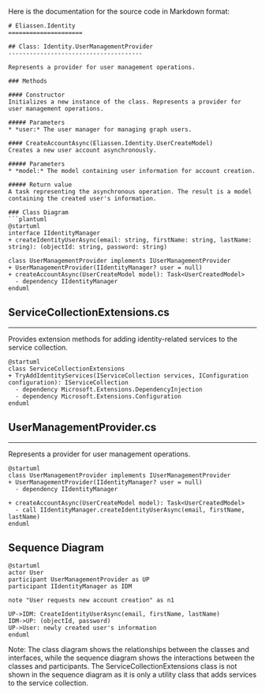 Here is the documentation for the source code in Markdown format:
```
# Eliassen.Identity
=====================

## Class: Identity.UserManagementProvider
--------------------------------------

Represents a provider for user management operations.

### Methods

#### Constructor
Initializes a new instance of the class. Represents a provider for user management operations.

##### Parameters
* *user:* The user manager for managing graph users.

#### CreateAccountAsync(Eliassen.Identity.UserCreateModel)
Creates a new user account asynchronously.

##### Parameters
* *model:* The model containing user information for account creation.

##### Return value
A task representing the asynchronous operation. The result is a model containing the created user's information.

### Class Diagram
```plantuml
@startuml
interface IIdentityManager
+ createIdentityUserAsync(email: string, firstName: string, lastName: string): (objectId: string, password: string)

class UserManagementProvider implements IUserManagementProvider
+ UserManagementProvider(IIdentityManager? user = null)
+ createAccountAsync(UserCreateModel model): Task<UserCreatedModel>
  - dependency IIdentityManager
enduml
```

## ServiceCollectionExtensions.cs
---------------------------

Provides extension methods for adding identity-related services to the service collection.
```plantuml
@startuml
class ServiceCollectionExtensions
+ TryAddIdentityServices(IServiceCollection services, IConfiguration configuration): IServiceCollection
  - dependency Microsoft.Extensions.DependencyInjection
  - dependency Microsoft.Extensions.Configuration
enduml
```

## UserManagementProvider.cs
---------------------------

Represents a provider for user management operations.
```plantuml
@startuml
class UserManagementProvider implements IUserManagementProvider
+ UserManagementProvider(IIdentityManager? user = null)
  - dependency IIdentityManager

+ createAccountAsync(UserCreateModel model): Task<UserCreatedModel>
  - call IIdentityManager.createIdentityUserAsync(email, firstName, lastName)
enduml
```

## Sequence Diagram
```plantuml
@startuml
actor User
participant UserManagementProvider as UP
participant IIdentityManager as IDM

note "User requests new account creation" as n1

UP->IDM: CreateIdentityUserAsync(email, firstName, lastName)
IDM->UP: (objectId, password)
UP->User: newly created user's information
enduml
```
Note: The class diagram shows the relationships between the classes and interfaces, while the sequence diagram shows the interactions between the classes and participants. The ServiceCollectionExtensions class is not shown in the sequence diagram as it is only a utility class that adds services to the service collection.